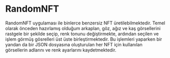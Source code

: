 # RandomNFT
RandomNFT uygulaması ile binlerce benzersiz NFT üretilebilmektedir. Temel olarak önceden hazırlamış olduğum arkaplan, göz, ağız ve kaş görsellerini rastgele bir şekilde seçip, renk tonunu değiştirmekte, ardından seçilen ve işlem görmüş gösrelleri üst üste birleştirmektedir. Bu işlemleri yaparken bir yandan da bir JSON dosyasına oluşturulan her NFT için kullanılan görsellerin adlarını ve renk ayarlarını kaydetmektedir.
